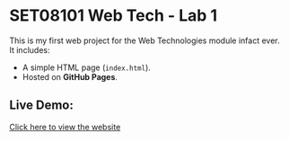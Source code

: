 # SET08101 Web Tech - Lab 1

This is my first web project for the Web Technologies module infact ever.  
It includes:
- A simple HTML page (`index.html`).
- Hosted on **GitHub Pages**.

## Live Demo:
[Click here to view the website](https://github.com/Sruthi1623/SET08101.git)
